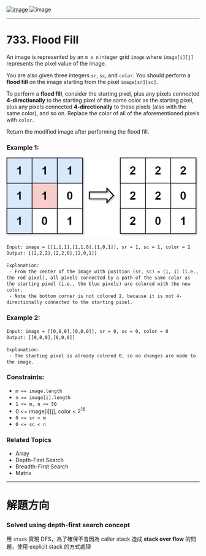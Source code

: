 [![image](https://img.shields.io/badge/Leetcode-Link-blue?logo=leetcode)](https://leetcode.com/problems/flood-fill/)
![image](https://img.shields.io/badge/Difficulty-Easy-green)

---

# 733. Flood Fill

An image is represented by an `m x n` integer grid `image` where `image[i][j]` represents the pixel value of the image.

You are also given three integers `sr`, `sc`, and `color`. You should perform a **flood fill** on the image starting from the pixel `image[sr][sc]`.

To perform a **flood fill**, consider the starting pixel, plus any pixels connected **4-directionally** to the starting pixel of the same color as the starting pixel, plus any pixels connected **4-directionally** to those pixels (also with the same color), and so on. Replace the color of all of the aforementioned pixels with `color`.

Return the modified image after performing the flood fill.

### Example 1:

![image](./image/flood1-grid.jpeg)

```
Input: image = [[1,1,1],[1,1,0],[1,0,1]], sr = 1, sc = 1, color = 2
Output: [[2,2,2],[2,2,0],[2,0,1]]

Explanation:
 - From the center of the image with position (sr, sc) = (1, 1) (i.e., the red pixel), all pixels connected by a path of the same color as the starting pixel (i.e., the blue pixels) are colored with the new color.
 - Note the bottom corner is not colored 2, because it is not 4-directionally connected to the starting pixel.
```

### Example 2:

```
Input: image = [[0,0,0],[0,0,0]], sr = 0, sc = 0, color = 0
Output: [[0,0,0],[0,0,0]]

Explanation:
 - The starting pixel is already colored 0, so no changes are made to the image.
```

### Constraints:

- `m == image.length`
- `n == image[i].length`
- `1 <= m, n <= 50`
- 0 <= image[i][j], color < $2^{16}$
- `0 <= sr < m`
- `0 <= sc < n`

### Related Topics

- Array
- Depth-First Search
- Breadth-First Search
- Matrix
  
---

# 解題方向

### Solved using depth-first search concept

用 `stack` 實現 DFS，為了確保不會因為 caller stack 造成 **stack over flow** 的問題，使用 explicit stack 的方式處理